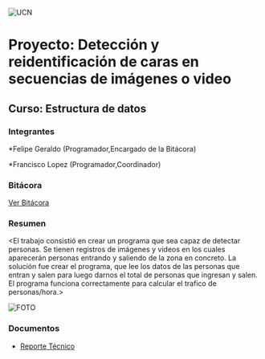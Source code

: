![UCN](https://i.postimg.cc/KYxJMwds/Isologo-UCN-2018.png)


# Proyecto: Detección y reidentificación de caras en secuencias de imágenes o video
## Curso: Estructura de datos

### Integrantes

*Felipe Geraldo (Programador,Encargado de la Bitácora)

*Francisco Lopez (Programador,Coordinador)

### Bitácora

[Ver Bitácora](docs/BITACORA.md)

### Resumen

<El trabajo consistió en crear un programa que sea capaz de detectar personas. Se tienen registros de imágenes y videos en los cuales aparecerán personas entrando y saliendo de la zona en concreto. La solución fue crear el programa, que lee los datos de  las personas que entran y salen para luego darnos el total de personas que ingresan y salen. El programa funciona correctamente para calcular el trafico de personas/hora.>

![FOTO](https://i.postimg.cc/gk7C3zDt/foto.jpg)

### Documentos

* [Reporte Técnico](docs/README.md)




